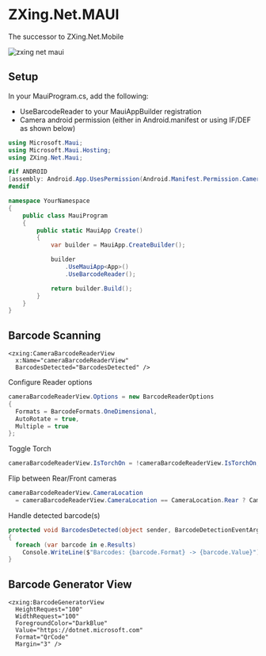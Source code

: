
# ZXing.Net.MAUI
The successor to ZXing.Net.Mobile

![zxing net maui](https://user-images.githubusercontent.com/271950/129272315-b3f5a468-c585-49f2-bbab-68a884618b94.png)

## Setup

In your MauiProgram.cs, add the following:
  * UseBarcodeReader to your MauiAppBuilder registration
  * Camera android permission (either in Android.manifest or using IF/DEF as shown below)

```cs
using Microsoft.Maui;
using Microsoft.Maui.Hosting;
using ZXing.Net.Maui;

#if ANDROID
[assembly: Android.App.UsesPermission(Android.Manifest.Permission.Camera)]
#endif

namespace YourNamespace
{
	public class MauiProgram
	{
		public static MauiApp Create()
		{
			var builder = MauiApp.CreateBuilder();

			builder
				.UseMauiApp<App>()
				.UseBarcodeReader();

			return builder.Build();
		}
	}
}
```

## Barcode Scanning

```xaml
<zxing:CameraBarcodeReaderView
  x:Name="cameraBarcodeReaderView"
  BarcodesDetected="BarcodesDetected" />
```

Configure Reader options
```csharp
cameraBarcodeReaderView.Options = new BarcodeReaderOptions
{
  Formats = BarcodeFormats.OneDimensional,
  AutoRotate = true,
  Multiple = true
};
```

Toggle Torch
```csharp
cameraBarcodeReaderView.IsTorchOn = !cameraBarcodeReaderView.IsTorchOn;
```

Flip between Rear/Front cameras
```csharp
cameraBarcodeReaderView.CameraLocation
  = cameraBarcodeReaderView.CameraLocation == CameraLocation.Rear ? CameraLocation.Front : CameraLocation.Rear;
```

Handle detected barcode(s)
```csharp
protected void BarcodesDetected(object sender, BarcodeDetectionEventArgs e)
{
  foreach (var barcode in e.Results)
    Console.WriteLine($"Barcodes: {barcode.Format} -> {barcode.Value}");
}
```

## Barcode Generator View
```xaml
<zxing:BarcodeGeneratorView
  HeightRequest="100"
  WidthRequest="100"
  ForegroundColor="DarkBlue"
  Value="https://dotnet.microsoft.com"
  Format="QrCode"
  Margin="3" />
```




